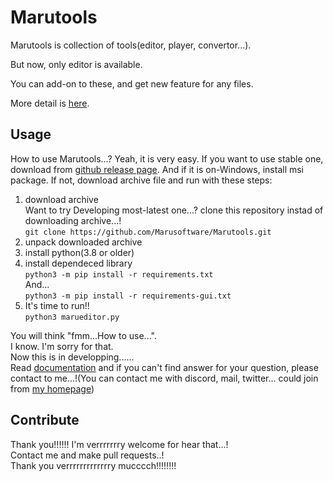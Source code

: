# Marutools

Marutools is collection of tools(editor, player, convertor...).

But now, only editor is available.

You can add-on to these, and get new feature for any files.

More detail is [here](https://marusoftware.net/documents/marutools.html).

## Usage

How to use Marutools...?
Yeah, it is very easy.
If you want to use stable one, download from [github release page](https://github.com/Marusoftware/tkmedia3/releases).
And if it is on-Windows, install msi package. If not, download archive file and run with these steps:
1. download archive   
Want to try Developing most-latest one...?
clone this repository instad of downloading archive...!   
`git clone https://github.com/Marusoftware/Marutools.git`
2. unpack downloaded archive
3. install python(3.8 or older)
4. install dependeced library   
`python3 -m pip install -r requirements.txt`   
And...  
`python3 -m pip install -r requirements-gui.txt`
5. It's time to run!!   
`python3 marueditor.py`

You will think "fmm...How to use...".   
I know. I'm sorry for that.   
Now this is in developping......   
Read [documentation](https://marusoftware.github.io/Marutools/master/index.html) and if you can't find answer for your question, please contact to me...!(You can contact me with discord, mail, twitter... could join from [my homepage](https://marusoftware.net)) 

## Contribute
Thank you!!!!!!
I'm verrrrrrry welcome for hear that...!   
Contact me and make pull requests..!   
Thank you verrrrrrrrrrrrry mucccch!!!!!!!!